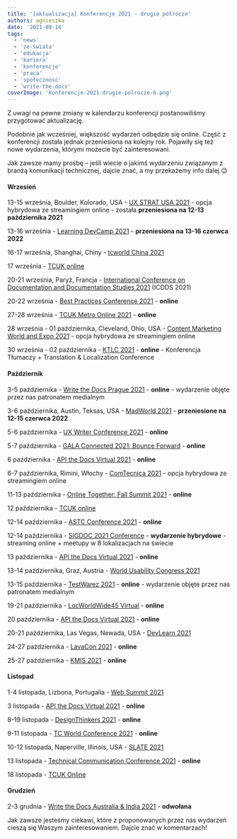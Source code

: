 ```yaml
---
title: '[aktualizacja] Konferencje 2021 - drugie półrocze'
authors: agnieszka
date: '2021-09-14'
tags:
  - 'news'
  - 'ze-świata'
  - 'edukacja'
  - 'kariera'
  - 'konferencje'
  - 'praca'
  - 'społeczność'
  - 'write-the-docs'
coverImage: 'Konferencje-2021-drugie-polrocze-6.png'
---
```


Z uwagi na pewne zmiany w kalendarzu konferencji postanowiliśmy przygotować
aktualizację.

<!--truncate-->

Podobnie jak wcześniej, większość wydarzeń odbędzie się online. Część z
konferencji została jednak przeniesiona na kolejny rok. Pojawiły się też nowe
wydarzenia, którymi możecie być zainteresowani.

Jak zawsze mamy prośbę – jeśli wiecie o jakimś wydarzeniu związanym z branżą
komunikacji technicznej, dajcie znać, a my przekażemy info dalej 😉

#### Wrzesień

13-15 września, Boulder, Kolorado, USA -
[UX STRAT USA 2021](https://uxstrat.com/usa/) - opcja hybrydowa ze streamingiem
online - została **przeniesiona na 12-13 października 2021**

13-16 września - [Learning DevCamp 2021](http://learningdevcamp.com/) -
**przeniesiona na 13-16 czerwca 2022**

16-17 września, Shanghai, Chiny -
[tcworld China 2021](https://www.tcworld-china.cn/en/)

17 września - [TCUK online](http://technicalcommunicationuk.com/?p=10349)

20-21 września, Paryż, Francja -
[International Conference on Documentation and Documentation Studies 2021](https://waset.org/documentation-and-documentation-studies-conference-in-september-2021-in-paris)
(ICDDS 2021)

20-22 września -
[Best Practices Conference 2021](https://bp.infomanagementcenter.com/) -
**online**

27-28 września -
[TCUK Metro Online 2021](http://technicalcommunicationuk.com/?p=10337) -
**online**

28 września - 01 października, Cleveland, Ohio, USA -
[Content Marketing World and Expo 2021](https://www.contentmarketingworld.com/) -
opcja hybrydowa ze streamingiem online

30 września - 02 października -
[KTLC 2021](https://www.konferencjatlumaczy.pl/) - **online** - Konferencja
Tłumaczy + Translation & Localization Conference

#### Październik

3-5 października -
[Write the Docs Prague 2021](https://www.writethedocs.org/conf/prague/2021/) -
**online** - wydarzenie objęte przez nas patronatem medialnym

3-6 października, Austin, Teksas, USA -
[MadWorld 2021](https://www.madcapsoftware.com/madworld-conferences/madworld-2021/)
- **przeniesione na 12-15 czerwca 2022**

5-6 października -
[UX Writer Conference 2021](https://uxwriterconference.com/) - **online**

5-7 października -
[GALA Connected 2021: Bounce Forward](https://www.gala-global.org/conferences/gala-connected-2021-bounce-forward)
\- **online**

6 października -
[API the Docs Virtual 2021](https://apithedocs.org/virtual-2021) - **online**

6-7 października, Rimini, Włochy -
[ComTecnica 2021](https://www.comtecnica.eu/en/) - opcja hybrydowa ze
streamingiem online

11-13 października -
[Online Together: Fall Summit 2021](https://aneventapart.com/event/fall-summit-2021) -
**online**

12 października - [TCUK online](http://technicalcommunicationuk.com/?p=10361)

12-14 października -
[ASTC Conference 2021](https://www.astc.org.au/astc-conference-2021) -
**online**

12-14 października -
[SIGDOC 2021 Conference](https://sigdoc.acm.org/conference/2021/) - **wydarzenie
hybrydowe** - streaming online + meetupy w 8 lokalizacjach na świecie

13 października -
[API the Docs Virtual 2021](https://apithedocs.org/virtual-2021) - **online**

13-14 października, Graz, Austria -
[World Usability Congress 2021](https://worldusabilitycongress.com/)

13-15 października - [TestWarez 2021](https://www.testwarez.pl/) - **online** -
wydarzenie objęte przez nas patronatem medialnym

19-21 października - [LocWorldWide45 Virtual](https://locworld.com/) -
**online**

20 października -
[API the Docs Virtual 2021](https://apithedocs.org/virtual-2021) - **online**

20-21 października, Las Vegas, Newada, USA -
[DevLearn 2021](https://devlearn.com/)

24-27 października - [LavaCon 2021](https://lavacon.org/) - **online**

25-27 października - [KMIS 2021](http://www.kmis.ic3k.org/) - **online**

#### Listopad

1-4 listopada, Lizbona, Portugalia - [Web Summit 2021](https://websummit.com/)

3 listopada - [API the Docs Virtual 2021](https://apithedocs.org/virtual-2021) -
**online**

8-19 listopada -
[DesignThinkers 2021](https://pheedloop.com/designthinkers/site/) - **online**

9-11 listopada -
[TC World Conference 2021](https://tcworldconference.tekom.de/) - **online**

10-12 listopada, Naperville, Illinois, USA -
[SLATE 2021](https://www.slategroup.org/conference)

13 listopada -
[Technical Communication Conference 2021](https://www.softserveinc.com/en-us/events/technical-communication-conference-2021) -
**online**

18 listopada - [TCUK Online](http://technicalcommunicationuk.com/?p=10437)

#### Grudzień

2-3 grudnia -
[Write the Docs Australia & India 2021](https://www.writethedocs.org/conf/australia/2021/) -
**odwołana**

Jak zawsze jesteśmy ciekawi, które z proponowanych przez nas wydarzeń cieszą się
Waszym zainteresowaniem. Dajcie znać w komentarzach!
